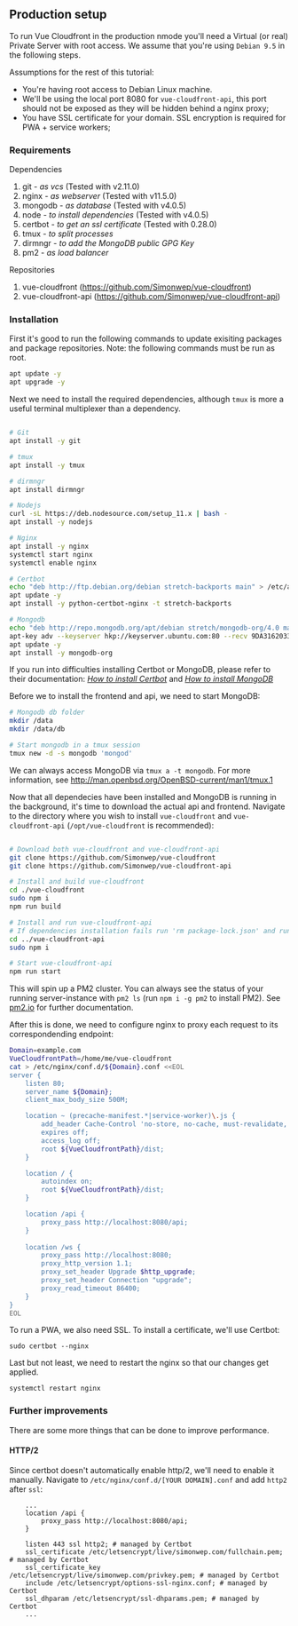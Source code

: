 ## Production setup 
To run Vue Cloudfront in the production nmode you'll need a Virtual (or real) Private Server with root access.
We assume that you're using `Debian 9.5` in the following steps.

Assumptions for the rest of this tutorial:
* You're having root access to Debian Linux machine.
* We'll be using the local port 8080 for `vue-cloudfront-api`, this port should not be exposed as they will be hidden behind a nginx proxy;
* You have SSL certificate for your domain. SSL encryption is required for PWA + service workers;

### Requirements
Dependencies
 1. git - _as vcs_ (Tested with v2.11.0)
 2. nginx - _as webserver_ (Tested with v11.5.0)
 3. mongodb - _as database_ (Tested with v4.0.5)
 4. node - _to install dependencies_ (Tested with v4.0.5)
 5. certbot - _to get an ssl certificate_ (Tested with 0.28.0)
 6. tmux - _to split processes_
 7. dirmngr - _to add the MongoDB public GPG Key_
 8. pm2 - _as load balancer_

Repositories
 1. vue-cloudfront (https://github.com/Simonwep/vue-cloudfront)
 2. vue-cloudfront-api (https://github.com/Simonwep/vue-cloudfront-api)
 
 
### Installation
First it's good to run the following commands to update exisiting packages and package repositories. Note: the following commands must be run as root.
```bash
apt update -y
apt upgrade -y
```

Next we need to install the required dependencies, although `tmux` is more a useful terminal multiplexer than a dependency.
```bash

# Git
apt install -y git

# tmux
apt install -y tmux

# dirmngr
apt install dirmngr

# Nodejs
curl -sL https://deb.nodesource.com/setup_11.x | bash -
apt install -y nodejs

# Nginx
apt install -y nginx
systemctl start nginx
systemctl enable nginx

# Certbot
echo "deb http://ftp.debian.org/debian stretch-backports main" > /etc/apt/sources.list.d/stretch-backports.list
apt update -y
apt install -y python-certbot-nginx -t stretch-backports

# Mongodb
echo "deb http://repo.mongodb.org/apt/debian stretch/mongodb-org/4.0 main" > /etc/apt/sources.list.d/mongodb-org-4.0.list
apt-key adv --keyserver hkp://keyserver.ubuntu.com:80 --recv 9DA31620334BD75D9DCB49F368818C72E52529D4
apt update -y
apt install -y mongodb-org
```

If you run into difficulties installing Certbot or MongoDB, please refer to their documentation: _[How to install Certbot](https://certbot.eff.org/lets-encrypt/debianstretch-nginx)_ and _[How to install MongoDB](https://docs.mongodb.com/manual/tutorial/install-mongodb-on-debian/)_

Before we to install the frontend and api, we need to start MongoDB:
```bash
# Mongodb db folder
mkdir /data
mkdir /data/db

# Start mongodb in a tmux session
tmux new -d -s mongodb 'mongod'
```
We can always access MongoDB via `tmux a -t mongodb`. For more information, see http://man.openbsd.org/OpenBSD-current/man1/tmux.1

Now that all dependecies have been installed and MongoDB is running in the background, it's time to download the actual api and frontend.
Navigate to the directory where you wish to install `vue-cloudfront` and `vue-cloudfront-api` (`/opt/vue-cloudfront` is recommended):
```bash

# Download both vue-cloudfront and vue-cloudfront-api
git clone https://github.com/Simonwep/vue-cloudfront
git clone https://github.com/Simonwep/vue-cloudfront-api

# Install and build vue-cloudfront
cd ./vue-cloudfront
sudo npm i
npm run build

# Install and run vue-cloudfront-api
# If dependencies installation fails run 'rm package-lock.json' and run 'npm i' again
cd ../vue-cloudfront-api
sudo npm i

# Start vue-cloudfront-api 
npm run start
```
This will spin up a PM2 cluster. You can always see the status of your running server-instance with `pm2 ls` (run `npm i -g pm2` to install PM2). 
See [pm2.io](https://pm2.io) for further documentation.

After this is done, we need to configure nginx to proxy each request to its correspondending endpoint:
```bash
Domain=example.com
VueCloudfrontPath=/home/me/vue-cloudfront
cat > /etc/nginx/conf.d/${Domain}.conf <<EOL
server {
    listen 80;
    server_name ${Domain};
    client_max_body_size 500M;

    location ~ (precache-manifest.*|service-worker)\.js {
        add_header Cache-Control 'no-store, no-cache, must-revalidate, proxy-revalidate, max-age=0';
        expires off;
        access_log off;
        root ${VueCloudfrontPath}/dist;
    }

    location / {
        autoindex on;
        root ${VueCloudfrontPath}/dist;
    }

    location /api {
        proxy_pass http://localhost:8080/api;
    }
    
    location /ws {
        proxy_pass http://localhost:8080;
        proxy_http_version 1.1;
        proxy_set_header Upgrade $http_upgrade;
        proxy_set_header Connection "upgrade";
        proxy_read_timeout 86400;
    }
}
EOL
```

To run a PWA, we also need SSL. To install a certificate, we'll use Certbot:
```
sudo certbot --nginx
```

Last but not least, we need to restart the nginx so that our changes get applied.
```
systemctl restart nginx
```

### Further improvements
There are some more things that can be done to improve performance.

#### HTTP/2
Since certbot doesn't automatically enable http/2, we'll need to enable it manually.
Navigate to `/etc/nginx/conf.d/[YOUR DOMAIN].conf` and add `http2` after `ssl`:
``` 
    ...
    location /api {
        proxy_pass http://localhost:8080/api;
    }

    listen 443 ssl http2; # managed by Certbot
    ssl_certificate /etc/letsencrypt/live/simonwep.com/fullchain.pem; # managed by Certbot
    ssl_certificate_key /etc/letsencrypt/live/simonwep.com/privkey.pem; # managed by Certbot
    include /etc/letsencrypt/options-ssl-nginx.conf; # managed by Certbot
    ssl_dhparam /etc/letsencrypt/ssl-dhparams.pem; # managed by Certbot
    ...
```

